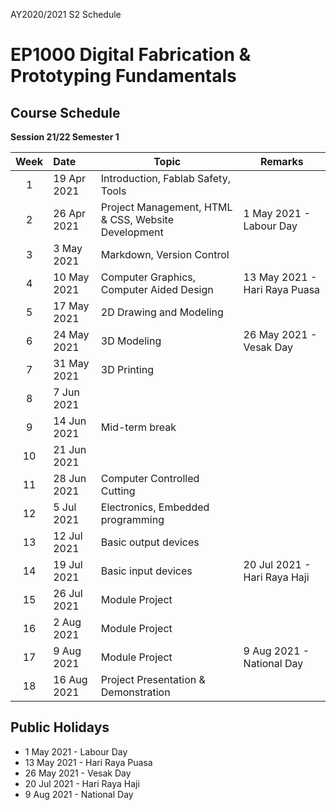 AY2020/2021 S2 Schedule

# EP1000 Digital Fabrication & Prototyping Fundamentals
## Course Schedule

**Session 21/22 Semester 1**

| **Week**  | **Date**   | **Topic** |  **Remarks** |
|:-----:|:------------|--------|--------|
| 1     | 19 Apr 2021 |Introduction, Fablab Safety, Tools   ||
| 2     | 26 Apr 2021 |Project Management, HTML & CSS, Website Development  |1 May 2021 - Labour Day|
| 3     | 3 May 2021  |Markdown, Version Control   ||
| 4     | 10 May 2021  |Computer Graphics, Computer Aided Design |13 May 2021 - Hari Raya Puasa|
| 5     | 17 May 2021 |2D Drawing and Modeling     ||
| 6     | 24 May 2021 |3D Modeling     |26 May 2021 - Vesak Day|
| 7     | 31 May 2021 |3D Printing      ||
| 8     | 7 Jun 2021  |  ||
| 9     | 14 Jun 2021 |Mid-term break ||
| 10    | 21 Jun 2021 |  ||
| 11    | 28 Jun 2021 |Computer Controlled Cutting ||
| 12    | 5 Jul 2021  |Electronics, Embedded programming    ||
| 13    | 12 Jul 2021 |Basic output devices     ||
| 14    | 19 Jul 2021 |Basic input devices  |20 Jul 2021 - Hari Raya Haji|
| 15    | 26 Jul 2021 |Module Project   ||
| 16    | 2 Aug 2021  |Module Project   ||
| 17    | 9 Aug 2021  |Module Project   |9 Aug 2021 - National Day|
| 18    | 16 Aug 2021 |Project Presentation & Demonstration  ||


## Public Holidays
* 1 May 2021 - Labour Day
* 13 May 2021 - Hari Raya Puasa
* 26 May 2021 - Vesak Day
* 20 Jul 2021 - Hari Raya Haji
* 9 Aug 2021 - National Day
